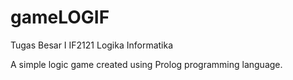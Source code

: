 # gameLOGIF
Tugas Besar I IF2121 Logika Informatika

A simple logic game created using Prolog programming language.
